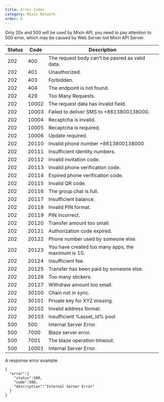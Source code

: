 ```yaml
---
title: Error Codes
category: Mixin Network
order: 6
---
```


Only 20x and 500 will be used by Mixin API, you need to pay attention to 500 error, which may be caused by Web Server not Mixin API Server.

| Status | Code | Description |
| --- | --- | --- |
| 202 | 400 | The request body can’t be pasred as valid data. |
| 202 | 401 | Unauthorized. |
| 202 | 403 | Forbidden. |
| 202 | 404 | The endpoint is not found. |
| 202 | 429 | Too Many Requests. |
| 202 | 10002 | The request data has invalid field. |
| 202 | 10003 | Failed to deliver SMS to +8613800138000. |
| 202 | 10004 | Recaptcha is invalid. |
| 202 | 10005 | Recaptcha is required. |
| 202 | 10006 | Update required. |
| 202 | 20110 | Invalid phone number +8613800138000|
| 202 | 20111 | Insufficient identity numbers. | 
| 202 | 20112 | Invalid invitation code. |
| 202 | 20113 | Invalid phone verification code. |
| 202 | 20114 | Expired phone verification code. |
| 202 | 20115 | Invalid QR code. |
| 202 | 20116 | The group chat is full. |
| 202 | 20117 | Insufficient balance. |
| 202 | 20118 | Invalid PIN format. |
| 202 | 20119 | PIN incorrect. |
| 202 | 20120 | Transfer amount too small. |
| 202 | 20121 | Authorization code expired. |
| 202 | 20122 | Phone number used by someone else. |
| 202 | 20123 | You have created too many apps, the maximum is 10. |
| 202 | 20124 | Insufficient fee. |
| 202 | 20125 | Transfer has been paid by someone else. |
| 202 | 20126 | Too many stickers. |
| 202 | 20127 | Withdraw amount too small. |
| 202 | 30100 | Chain not in sync. |
| 202 | 30101 | Private key for XYZ missing. |
| 202 | 30102 | Invalid address format. |
| 202 | 30103 | Insufficient %asset_id% pool |
| 500 | 500 | Internal Server Error. |
| 500 | 7000 | Blaze server error. |
| 500 | 7001 | The blaze operation timeout. |
| 500 | 10001 | Internal Server Error. |

A response error example.

```
{  
  "error":{
    "status":500,
    "code":500,
    "description":"Internal Server Error"
  }
}
```
